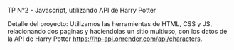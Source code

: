 TP N°2 - Javascript, utilizando API de Harry Potter

Detalle del proyecto:
Utilizamos las herramientas de HTML, CSS y JS, relacionando dos paginas y haciendolas un sitio multiuso, con los datos de la API de Harry Potter https://hp-api.onrender.com/api/characters.
